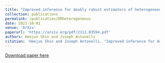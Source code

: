 ```yaml
---
title: "Improved inference for doubly robust estimators of heterogeneous treatment effects"
collection: publications
permalink: /publication/DRheterogeneous
date: 2021-10-01
venue: 'ArXiv'
paperurl: 'https://arxiv.org/pdf/2111.03594.pdf'
authors: Heejun Shin and Joseph Antonelli
citation: 'Heejun Shin and Joseph Antonelli. "Improved inference for doubly robust estimators of heterogeneous treatment effects." arXiv preprint arXiv:2111.03594 (2021).'
---
```


[Download paper here](https://arxiv.org/pdf/2111.03594.pdf)

